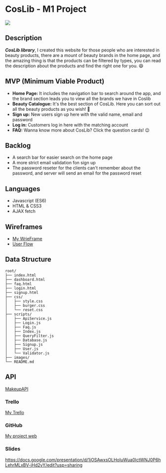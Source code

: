 # CosLib - M1 Project

![](https://images.unsplash.com/photo-1554226629-2af69efaa2fb?ixlib=rb-1.2.1&ixid=eyJhcHBfaWQiOjEyMDd9&auto=format&fit=crop&w=2550&q=80)

## Description

***CosLib library***, I created this website for those people who are interested in beauty products, there are a mount of beauty brands in the home page, and the amazing thing is that the products can be filtered by types, you can read the description about the products and find the right one for you. :smile:

## MVP (Minimum Viable Product)

- **Home Page:** It includes the navigation bar to search around the app, and the brand section leads you to view all the brands we have in Coslib
- **Beauty Catalogue:** It's the best section of CosLib. Here you can sort out all the beauty products as you wish! :nail_care:
- **Sign up:** New users sign up here with the valid name, email and password
- **Log in:** Customers log in here with the matching account
- **FAQ:** Wanna know more about CosLib? Click the question cards! :wink:

## Backlog

- A search bar for easier search on the home page
- A more strict email validation fon sign up
- The password reseter for the clients can't remember about the password, and server will send an email for the password reset

## Languages

- Javascript (ES6)
- HTML & CSS3
- AJAX fetch

## Wireframes

- [My WrieFrame](https://balsamiq.cloud/sifmb5c/pq6fu8a)
- [User Flow]()

## Data Structure

```
root/
├── index.html
├── dashboard.html
├── faq.html
├── login.html
├── signup.html
├── css/
│   ├── style.css
│   ├── burger.css
│   └── reset.css
├── scripts/
│   ├── ApiService.js
│   ├── Login.js
│   ├── Faq.js
│   ├── Index.js
│   ├── QueryFilter.js
│   ├── Database.js
│   ├── Signup.js
│   ├── User.js
│   └── Validator.js
├── images/
└── README.md
```

## API

[MakeupAPI](http://makeup-api.herokuapp.com)

### Trello

[My Trello ](https://trello.com/invite/b/NzM69x9I/6d91030e86f88ae638d7a340d0390d08/coslib)

### GitHub

[My project web](https://ohhyangyang.github.io/M1-Project/index.html)

### Slides

https://docs.google.com/presentation/d/1jOSAwxsOLHoIuWua0lctWNJ0P6hLehrMLxBV-jHd2vY/edit?usp=sharing

